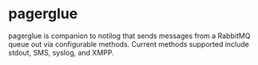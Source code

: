 # pagerglue

pagerglue is companion to notilog that sends messages from a RabbitMQ queue
out via configurable methods. Current methods supported include stdout, SMS,
syslog, and XMPP.
